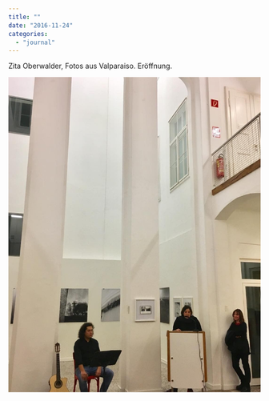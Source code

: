 ```yaml
---
title: ""
date: "2016-11-24"
categories: 
  - "journal"
---
```


Zita Oberwalder, Fotos aus Valparaiso. Eröffnung.

![](images/847ed2917c.jpg)
